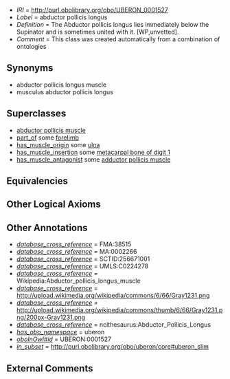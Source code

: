  * *IRI* = http://purl.obolibrary.org/obo/UBERON_0001527
 * *Label* = abductor pollicis longus
 * *Definition* = The Abductor pollicis longus lies immediately below the Supinator and is sometimes united with it. [WP,unvetted].
 * *Comment* = This class was created automatically from a combination of ontologies

## Synonyms

 * abductor pollicis longus muscle
 * musculus abductor pollicis longus

## Superclasses

 * [abductor pollicis muscle](../../UBERON/34/UBERON_0011534.md)
 * [part_of](../../BFO/50/BFO_0000050.md) some [forelimb](../../UBERON/02/UBERON_0002102.md)
 * [has_muscle_origin](../../RO/72/RO_0002372.md) some [ulna](../../UBERON/24/UBERON_0001424.md)
 * [has_muscle_insertion](../../RO/73/RO_0002373.md) some [metacarpal bone of digit 1](../../UBERON/45/UBERON_0003645.md)
 * [has_muscle_antagonist](../../core#has/st/core#has_muscle_antagonist.md) some [adductor pollicis muscle](../../UBERON/62/UBERON_0002962.md)

## Equivalencies


## Other Logical Axioms


## Other Annotations

 * *[database_cross_reference](../../ef/oboInOwl#hasDbXref.md)* = FMA:38515
 * *[database_cross_reference](../../ef/oboInOwl#hasDbXref.md)* = MA:0002266
 * *[database_cross_reference](../../ef/oboInOwl#hasDbXref.md)* = SCTID:256671001
 * *[database_cross_reference](../../ef/oboInOwl#hasDbXref.md)* = UMLS:C0224278
 * *[database_cross_reference](../../ef/oboInOwl#hasDbXref.md)* = Wikipedia:Abductor_pollicis_longus_muscle
 * *[database_cross_reference](../../ef/oboInOwl#hasDbXref.md)* = http://upload.wikimedia.org/wikipedia/commons/6/66/Gray1231.png
 * *[database_cross_reference](../../ef/oboInOwl#hasDbXref.md)* = http://upload.wikimedia.org/wikipedia/commons/thumb/6/66/Gray1231.png/200px-Gray1231.png
 * *[database_cross_reference](../../ef/oboInOwl#hasDbXref.md)* = ncithesaurus:Abductor_Pollicis_Longus
 * *[has_obo_namespace](../../ce/oboInOwl#hasOBONamespace.md)* = uberon
 * *[oboInOwl#id](../../id/oboInOwl#id.md)* = UBERON:0001527
 * *[in_subset](../../et/oboInOwl#inSubset.md)* = http://purl.obolibrary.org/obo/uberon/core#uberon_slim

## External Comments

